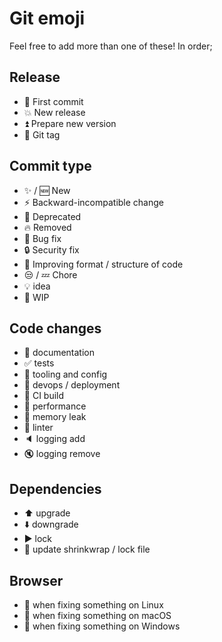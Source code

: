 Git emoji
=========

Feel free to add more than one of these! In order;

Release
-------
- :tada: First commit
- :boom: New release
- :arrow_double_up: Prepare new version
- :bookmark: Git tag

Commit type
-----------

- :sparkles: / :new: New
- :zap: Backward-incompatible change
- :poop: Deprecated
- :fire: Removed
- :bug: Bug fix
- :lock: Security fix
- :art: Improving format / structure of code
- :unamused: / :zzz: Chore
- :bulb: idea
- :construction: WIP

Code changes
------------

- :memo: documentation
- :white_check_mark: tests
- :wrench: tooling and config
- :rocket: devops / deployment
- :green_heart: CI build
- :racehorse: performance
- :non-potable_water: memory leak
- :shirt: linter
- :speaker: logging add
- :mute: logging remove

Dependencies
------------

- :arrow_up: upgrade
- :arrow_down: downgrade
- :arrow_forward: lock
- :arrows_counterclockwise: update shrinkwrap / lock file 

Browser
-------

- :penguin: when fixing something on Linux
- :apple: when fixing something on macOS
- :checkered_flag: when fixing something on Windows
